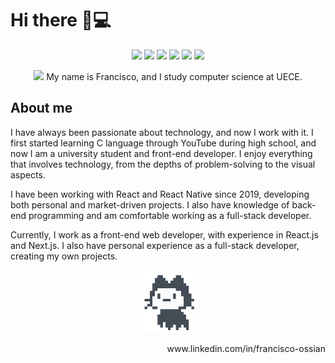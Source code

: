 # Hi there 👋💻 <img width="5px" height="25px" src="https://imgur.com/wuDhMTc.gif"></img>

<p align="center" contentEditable="true">
  <img src="https://img.shields.io/badge/CSS3-1572B6?style=for-the-badge&logo=css3&logoColor=white"></img>
  <img src="https://img.shields.io/badge/Node.js-43853D?style=for-the-badge&logo=node.js&logoColor=white"></img>
  <img src="https://img.shields.io/badge/C-00599C?style=for-the-badge&logo=c&logoColor=white"></img>
  <img src="https://img.shields.io/badge/JavaScript-F7DF1E?style=for-the-badge&logo=javascript&logoColor=black"></img>
  <img src="https://img.shields.io/badge/Python-3776AB?style=for-the-badge&logo=python&logoColor=white"></img>
  <img src="https://img.shields.io/badge/HTML5-E34F26?style=for-the-badge&logo=html5&logoColor=white"></img>
</p>
<p align="center" contentEditable="true">
  <img width="100px" src="https://media1.tenor.com/images/58725865c95fe20cfc595725fca0d6a3/tenor.gif"></img>
  My name is Francisco, and I study computer science at UECE.
</p>

## About me

I have always been passionate about technology, and now I work with it. I first started learning C language through YouTube during high school, and now I am a university student and front-end developer. I enjoy everything that involves technology, from the depths of problem-solving to the visual aspects.

I have been working with React and React Native since 2019, developing both personal and market-driven projects. I also have knowledge of back-end programming and am comfortable working as a full-stack developer.

Currently, I work as a front-end web developer, with experience in React.js and Next.js. I also have personal experience as a full-stack developer, creating my own projects.

<p align="center" contentEditable="true">
  <img width="100px" src="https://raw.githubusercontent.com/FranciscoOssian/FranciscoOssian/main/mona-loading-default.gif"></img>
</p>
<p align="right" contentEditable="true">
    www.linkedin.com/in/francisco-ossian
</p>
